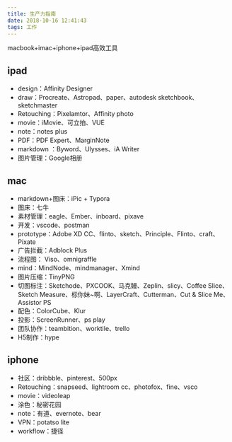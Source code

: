 ```yaml
---
title: 生产力指南
date: 2018-10-16 12:41:43
tags: 工作
---
```

macbook+imac+iphone+ipad高效工具
<!-- more -->
## ipad
- design：Affinity Designer
- draw：Procreate、Astropad、paper、autodesk sketchbook、sketchmaster
- Retouching：Pixelamtor、Affinity photo
- movie：iMovie、可立拍、VUE 
- note：notes plus
- PDF：PDF Expert、MarginNote
- markdown ：Byword、Ulysses、iA Writer
- 图片管理：Google相册

## mac
- markdown+图床：iPic + Typora
- 图床：七牛
- 素材管理：eagle、Ember、inboard、pixave
- 开发：vscode、postman
- prototype：Adobe XD CC、flinto、sketch、Principle、Flinto、craft、Pixate
- 广告拦截：Adblock Plus
- 流程图： Viso、omnigraffle
- mind：MindNode、mindmanager、Xmind
- 图片压缩：TinyPNG
- 切图标注：Sketchode、PXCOOK、马克鳗、Zeplin、slicy、Coffee Slice、Sketch Measure、标你妹~啊、LayerCraft、Cutterman、Cut & Slice Me、Assistor PS
- 配色：ColorCube、Klur
- 投影：ScreenRunner、ps play
- 团队协作：teambition、worktile、trello
- H5制作：hype

## iphone
- 社区：dribbble、pinterest、500px
- Retouching：snapseed、lightroom cc、photofox、fine、vsco
- movie：videoleap
- 涂色：秘密花园
- note：有道、evernote、bear
- VPN：potatso lite
- workflow：捷径

